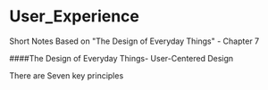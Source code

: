 # User_Experience
Short Notes Based on "The Design of Everyday Things" - Chapter 7




####The Design of Everyday Things- User-Centered Design

There are Seven key principles
